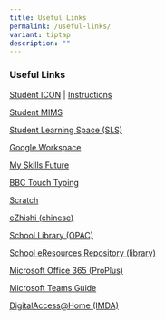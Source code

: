 ```yaml
---
title: Useful Links
permalink: /useful-links/
variant: tiptap
description: ""
---
```

<h3>Useful Links</h3>
<p><a href="https://workspace.google.com/dashboard" rel="noopener nofollow" target="_blank">Student ICON</a> |
<a href="/student-icon/" rel="noopener nofollow" target="_blank">Instructions</a>
</p>
<p><a href="https://idp.mims.moe.gov.sg/" rel="noopener noreferrer nofollow" target="_blank">Student MIMS</a>
</p>
<p><a href="https://vle.learning.moe.edu.sg/login" rel="noopener noreferrer nofollow" target="_blank">Student Learning Space (SLS)</a>
</p>
<p><a href="https://workspace.google.com/" rel="noopener noreferrer nofollow" target="_blank">Google Workspace</a>
</p>
<p><a href="https://www.myskillsfuture.gov.sg/content/student/en/primary.html" rel="noopener noreferrer nofollow" target="_blank">My Skills Future</a>
</p>
<p><a href="https://www.bbc.co.uk/bitesize/topics/zf2f9j6/articles/z3c6tfr" rel="noopener noreferrer nofollow" target="_blank">BBC Touch Typing</a>
</p>
<p><a href="https://scratch.mit.edu/" rel="noopener noreferrer nofollow" target="_blank">Scratch</a>
</p>
<p><a href="https://www.ezhishi.net/CKPSebook2022/" rel="noopener noreferrer nofollow" target="_blank">eZhishi (chinese)</a>
</p>
<p><a href="/library-opac/" rel="noopener noreferrer nofollow" target="_blank">School Library (OPAC)</a>
</p>
<p><a href="https://schoolibrary.moe.edu.sg/eresourcespri/cgi-bin/spydus.exe/MSGTRN/WPAC/HOME" rel="noopener noreferrer nofollow" target="_blank">School eResources Repository (library)</a>
</p>
<p><a href="/microsoft-office-365-proplus/" rel="noopener noreferrer nofollow" target="_blank">Microsoft Office 365 (ProPlus)</a>
</p>
<p><a href="https://drive.google.com/file/d/1mMCa0I6AIbF7SmW8qmCGNUcMMUriJqam/view" rel="noopener noreferrer nofollow" target="_blank">Microsoft Teams Guide</a>
</p>
<p><a href="https://www.imda.gov.sg/how-we-can-help/digital-access-at-home" rel="noopener nofollow" target="_blank">DigitalAccess@Home (IMDA)</a>
</p>